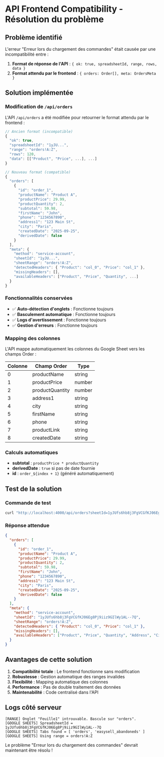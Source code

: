 # API Frontend Compatibility - Résolution du problème

## Problème identifié

L'erreur "Erreur lors du chargement des commandes" était causée par une incompatibilité entre :

1. **Format de réponse de l'API** : `{ ok: true, spreadsheetId, range, rows, data }`
2. **Format attendu par le frontend** : `{ orders: Order[], meta: OrdersMeta }`

## Solution implémentée

### Modification de `/api/orders`

L'API `/api/orders` a été modifiée pour retourner le format attendu par le frontend :

```typescript
// Ancien format (incompatible)
{
  "ok": true,
  "spreadsheetId": "1yJU...",
  "range": "orders!A:Z",
  "rows": 120,
  "data": [["Product", "Price", ...], ...]
}

// Nouveau format (compatible)
{
  "orders": [
    {
      "id": "order_1",
      "productName": "Product A",
      "productPrice": 29.99,
      "productQuantity": 2,
      "subtotal": 59.98,
      "firstName": "John",
      "phone": "1234567890",
      "address1": "123 Main St",
      "city": "Paris",
      "createdDate": "2025-09-25",
      "derivedDate": false
    }
  ],
  "meta": {
    "method": "service-account",
    "sheetId": "1yJU...",
    "sheetRange": "orders!A:Z",
    "detectedHeaders": { "Product": "col_0", "Price": "col_1" },
    "missingHeaders": [],
    "availableHeaders": ["Product", "Price", "Quantity", ...]
  }
}
```

### Fonctionnalités conservées

- ✅ **Auto-détection d'onglets** : Fonctionne toujours
- ✅ **Basculement automatique** : Fonctionne toujours
- ✅ **Logs d'avertissement** : Fonctionne toujours
- ✅ **Gestion d'erreurs** : Fonctionne toujours

### Mapping des colonnes

L'API mappe automatiquement les colonnes du Google Sheet vers les champs Order :

| Colonne | Champ Order | Type |
|---------|-------------|------|
| 0 | productName | string |
| 1 | productPrice | number |
| 2 | productQuantity | number |
| 3 | address1 | string |
| 4 | city | string |
| 5 | firstName | string |
| 6 | phone | string |
| 7 | productLink | string |
| 8 | createdDate | string |

### Calculs automatiques

- **subtotal** : `productPrice * productQuantity`
- **derivedDate** : `true` si pas de date fournie
- **id** : `order_${index + 1}` (généré automatiquement)

## Test de la solution

### Commande de test
```bash
curl "http://localhost:4000/api/orders?sheetId=1yJUfs6hb8j3FgVCGfKJ06Eg8Pj9iiz9GIlWy1AL--7Q&range=Feuille1!A:Z"
```

### Réponse attendue
```json
{
  "orders": [
    {
      "id": "order_1",
      "productName": "Product A",
      "productPrice": 29.99,
      "productQuantity": 2,
      "subtotal": 59.98,
      "firstName": "John",
      "phone": "1234567890",
      "address1": "123 Main St",
      "city": "Paris",
      "createdDate": "2025-09-25",
      "derivedDate": false
    }
  ],
  "meta": {
    "method": "service-account",
    "sheetId": "1yJUfs6hb8j3FgVCGfKJ06Eg8Pj9iiz9GIlWy1AL--7Q",
    "sheetRange": "orders!A:Z",
    "detectedHeaders": { "Product": "col_0", "Price": "col_1" },
    "missingHeaders": [],
    "availableHeaders": ["Product", "Price", "Quantity", "Address", "City", "Name", "Phone", "Link", "Date"]
  }
}
```

## Avantages de cette solution

1. **Compatibilité totale** : Le frontend fonctionne sans modification
2. **Robustesse** : Gestion automatique des ranges invalides
3. **Flexibilité** : Mapping automatique des colonnes
4. **Performance** : Pas de double traitement des données
5. **Maintenabilité** : Code centralisé dans l'API

## Logs côté serveur

```
[RANGE] Onglet "Feuille1" introuvable. Bascule sur "orders".
[GOOGLE SHEETS] SpreadsheetId = 1yJUfs6hb8j3FgVCGfKJ06Eg8Pj9iiz9GIlWy1AL--7Q
[GOOGLE SHEETS] Tabs found = [ 'orders', 'easysell_abandoneds' ]
[GOOGLE SHEETS] Using range = orders!A:Z
```

Le problème "Erreur lors du chargement des commandes" devrait maintenant être résolu !
